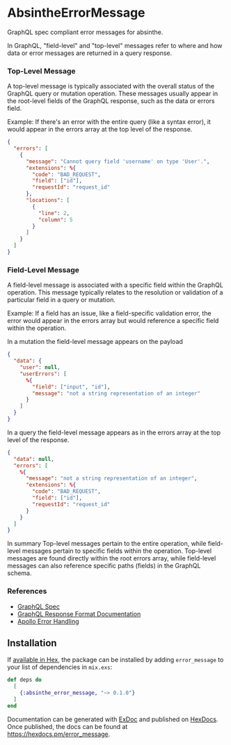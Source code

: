 # AbsintheErrorMessage

GraphQL spec compliant error messages for absinthe.

In GraphQL, "field-level" and "top-level" messages refer to where and how data or error messages are returned in a query response.

### Top-Level Message

A top-level message is typically associated with the overall status of the GraphQL query or mutation operation.
These messages usually appear in the root-level fields of the GraphQL response, such as the data or errors field.

Example: If there's an error with the entire query (like a syntax error), it would appear in the errors array at
the top level of the response.

```json
{
  "errors": [
    {
      "message": "Cannot query field 'username' on type 'User'.",
      "extensions": %{
        "code": "BAD_REQUEST",
        "field": ["id"],
        "requestId": "request_id"
      },
      "locations": [
        {
          "line": 2,
          "column": 5
        }
      ]
    }
  ]
}
```

###  Field-Level Message

A field-level message is associated with a specific field within the GraphQL operation.
This message typically relates to the resolution or validation of a particular field in a query or mutation.

Example: If a field has an issue, like a field-specific validation error, the error would appear in the errors
array but would reference a specific field within the operation.

In a mutation the field-level message appears on the payload

```json
{
  "data": {
    "user": null,
    "userErrors": [
      %{
        "field": ["input", "id"],
        "message": "not a string representation of an integer"
      }
    ]
  }
}
```

In a query the field-level message appears as in the errors array at the top level of the response.

```json
{
  "data": null,
  "errors": [
    %{
      "message": "not a string representation of an integer",
      "extensions": %{
        "code": "BAD_REQUEST",
        "field": ["id"],
        "requestId": "request_id"
      }
    }
  ]
}
```

In summary Top-level messages pertain to the entire operation, while field-level messages pertain to specific fields within the operation. Top-level messages are found directly within the root errors array, while field-level messages can also reference specific paths (fields) in the GraphQL schema.

### References

* [GraphQL Spec](https://spec.graphql.org/)
* [GraphQL Response Format Documentation](https://spec.graphql.org/October2021/#sec-Response-Format)
* [Apollo Error Handling](https://www.apollographql.com/blog/full-stack-error-handling-with-graphql-apollo)

## Installation

If [available in Hex](https://hex.pm/docs/publish), the package can be installed
by adding `error_message` to your list of dependencies in `mix.exs`:

```elixir
def deps do
  [
    {:absinthe_error_message, "~> 0.1.0"}
  ]
end
```

Documentation can be generated with [ExDoc](https://github.com/elixir-lang/ex_doc)
and published on [HexDocs](https://hexdocs.pm). Once published, the docs can
be found at <https://hexdocs.pm/error_message>.

